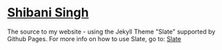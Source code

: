 # [Shibani Singh](https://paperblack.github.io)

The source to my website - using the Jekyll Theme "Slate" supported by Github Pages. For more info on how to use Slate, go to: 
[Slate](https://github.com/pages-themes/slate)
